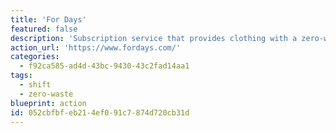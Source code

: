 ```yaml
---
title: 'For Days'
featured: false
description: 'Subscription service that provides clothing with a zero-waste approach. When you sign up you purchase a membership and receive an organic cotton shirt - each time you want to purchase another article you send them back any old item to swap them out.'
action_url: 'https://www.fordays.com/'
categories:
  - f92ca585-ad4d-43bc-9430-43c2fad14aa1
tags:
  - shift
  - zero-waste
blueprint: action
id: 052cbfbf-eb21-4ef0-91c7-874d720cb31d
---
```

